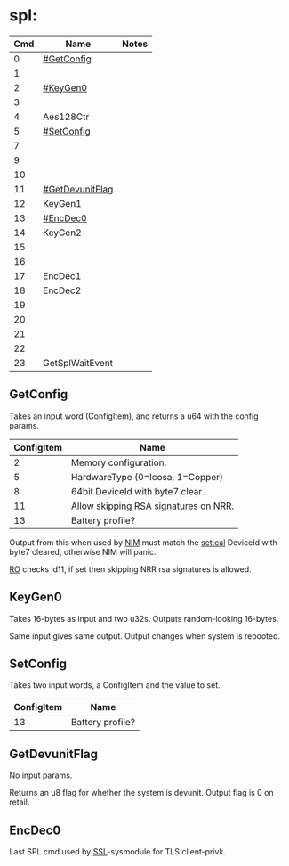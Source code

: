 # spl:

| Cmd | Name                                           | Notes |
| --- | ---------------------------------------------- | ----- |
| 0   | [\#GetConfig](#GetConfig "wikilink")           |       |
| 1   |                                                |       |
| 2   | [\#KeyGen0](#KeyGen0 "wikilink")               |       |
| 3   |                                                |       |
| 4   | Aes128Ctr                                      |       |
| 5   | [\#SetConfig](#SetConfig "wikilink")           |       |
| 7   |                                                |       |
| 9   |                                                |       |
| 10  |                                                |       |
| 11  | [\#GetDevunitFlag](#GetDevunitFlag "wikilink") |       |
| 12  | KeyGen1                                        |       |
| 13  | [\#EncDec0](#EncDec0 "wikilink")               |       |
| 14  | KeyGen2                                        |       |
| 15  |                                                |       |
| 16  |                                                |       |
| 17  | EncDec1                                        |       |
| 18  | EncDec2                                        |       |
| 19  |                                                |       |
| 20  |                                                |       |
| 21  |                                                |       |
| 22  |                                                |       |
| 23  | GetSplWaitEvent                                |       |

## GetConfig

Takes an input word (ConfigItem), and returns a u64 with the config
params.

| ConfigItem | Name                                  |
| ---------- | ------------------------------------- |
| 2          | Memory configuration.                 |
| 5          | HardwareType (0=Icosa, 1=Copper)      |
| 8          | 64bit DeviceId with byte7 clear.      |
| 11         | Allow skipping RSA signatures on NRR. |
| 13         | Battery profile?                      |

Output from this when used by [NIM](NIM%20services.md "wikilink") must
match the [set:cal](Settings%20services.md "wikilink") DeviceId with
byte7 cleared, otherwise NIM will panic.

[RO](Loader%20services.md "wikilink") checks id11, if set then skipping
NRR rsa signatures is allowed.

## KeyGen0

Takes 16-bytes as input and two u32s. Outputs random-looking 16-bytes.

Same input gives same output. Output changes when system is rebooted.

## SetConfig

Takes two input words, a ConfigItem and the value to set.

| ConfigItem | Name             |
| ---------- | ---------------- |
| 13         | Battery profile? |

## GetDevunitFlag

No input params.

Returns an u8 flag for whether the system is devunit. Output flag is 0
on retail.

## EncDec0

Last SPL cmd used by [SSL](SSL%20services.md "wikilink")-sysmodule for
TLS client-privk.
